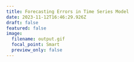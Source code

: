 ```yaml
---
title: Forecasting Errors in Time Series Model
date: 2023-11-12T16:46:29.926Z
draft: false
featured: false
image:
  filename: output.gif
  focal_point: Smart
  preview_only: false
---
```

